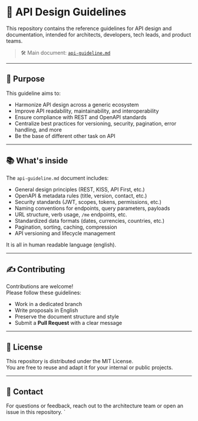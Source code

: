 # 📘 API Design Guidelines

This repository contains the reference guidelines for API design and documentation, intended for architects, developers, tech leads, and product teams.

> 🛠️ Main document: [`api-guideline.md`](./api-guideline.md)

---

## 🚀 Purpose

This guideline aims to:

- Harmonize API design across a generic ecosystem
- Improve API readability, maintainability, and interoperability
- Ensure compliance with REST and OpenAPI standards
- Centralize best practices for versioning, security, pagination, error handling, and more
- Be the base of different other task on API

---

## 📚 What's inside

The `api-guideline.md` document includes:

- General design principles (REST, KISS, API First, etc.)
- OpenAPI & metadata rules (title, version, contact, etc.)
- Security standards (JWT, scopes, tokens, permissions, etc.)
- Naming conventions for endpoints, query parameters, payloads
- URL structure, verb usage, `/me` endpoints, etc.
- Standardized data formats (dates, currencies, countries, etc.)
- Pagination, sorting, caching, compression
- API versioning and lifecycle management

It is all in human readable language (english).

---

## ✍️ Contributing

Contributions are welcome!  
Please follow these guidelines:

- Work in a dedicated branch
- Write proposals in English
- Preserve the document structure and style
- Submit a **Pull Request** with a clear message

---

## 📄 License

This repository is distributed under the MIT License.  
You are free to reuse and adapt it for your internal or public projects.

---

## 👥 Contact

For questions or feedback, reach out to the architecture team or open an issue in this repository.
`
